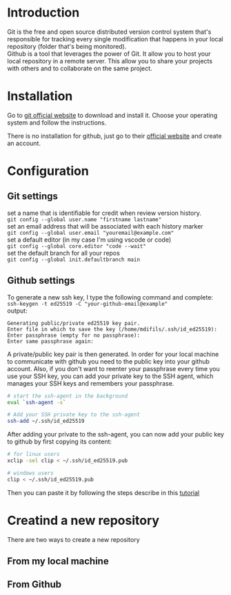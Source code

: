# Introduction

Git is the free and open source distributed version control system that's 
responsible for tracking every single modification that happens in your
local repository (folder that's being monitored).  
Github is a tool that leverages the power of Git. It allow you to host your
local repository in a remote server. This allow you to share your projects with
others and to collaborate on the same project.

# Installation

Go to [git official website](https://git-scm.com/) to download and install it.
Choose your operating system and follow the instructions.

There is no installation for github, just go to their 
[official website](https://github.com/) and create an account.

# Configuration

## Git settings

set a name that is identifiable for credit when review version history.  
`git config --global user.name "firstname lastname"`  
set an email address that will be associated with each history marker  
`git config --global user.email "youremail@example.com"`  
set a default editor (in my case I'm using vscode or code)   
`git config --global core.editor "code --wait"`  
set the default branch for all your repos  
`git config --global init.defaultbranch main`

## Github settings

To generate a new ssh key, I type the following command and complete:  
`ssh-keygen -t ed25519 -C "your-github-email@example"`  
output:  
```
Generating public/private ed25519 key pair.
Enter file in which to save the key (/home/mdifils/.ssh/id_ed25519): 
Enter passphrase (empty for no passphrase): 
Enter same passphrase again:
```

A private/public key pair is then generated. In order for your local machine to 
communicate with github you need to the public key into your github account. Also, 
if you don't want to reenter your passphrase every time you use your SSH key, 
you can add your private key to the SSH agent, which manages your SSH keys and 
remembers your passphrase.

```bash
# start the ssh-agent in the background
eval `ssh-agent -s`

# Add your SSH private key to the ssh-agent
ssh-add ~/.ssh/id_ed25519
```

After adding your private to the ssh-agent, you can now add your public key to 
github by first copying its content:

```bash
# for linux users
xclip -sel clip < ~/.ssh/id_ed25519.pub

# windows users
clip < ~/.ssh/id_ed25519.pub
```

Then you can paste it by following the steps describe in this
[tutorial](https://docs.github.com/en/authentication/connecting-to-github-with-ssh/adding-a-new-ssh-key-to-your-github-account)

# Creatind a new repository

There are two ways to create a new repository

## From my local machine

## From Github